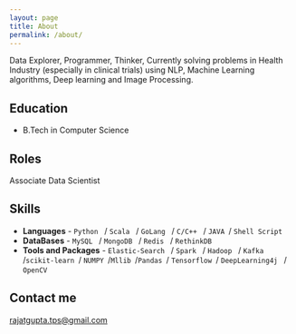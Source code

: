 ```yaml
---
layout: page
title: About
permalink: /about/
---
```


Data Explorer, Programmer, Thinker, Currently solving problems in Health Industry (especially in clinical trials) using NLP, Machine Learning algorithms, Deep learning and Image Processing.

## Education

<!-- * B.Tech in Computer Science
* ABC degree from XYZ University.
* ABC degree from XYZ University. -->
* B.Tech in Computer Science 

## Roles

Associate Data Scientist

## Skills

* **Languages** - `Python ` / `Scala ` / `GoLang ` / `C/C++ ` / `JAVA `/ `Shell Script `
* **DataBases** - `MySQL ` / `MongoDB ` / `Redis ` / `RethinkDB`
* **Tools and Packages** - `Elastic-Search ` / `Spark ` / `Hadoop ` / `Kafka `/`scikit-learn `/ `NUMPY `/`Mllib `/`Pandas `/ `Tensorflow `/ `DeepLearning4j ` / `OpenCV` 

    
    
<!-- ## Achievements


* [**This is my first achievement**](#) 
   
   Proin pellentesque malesuada mauris, quis aliquam augue vestibulum ac. Vestibulum ut feugiat nibh. Sed faucibus felis purus, sed convallis leo dictum vehicula.

***

* [**This is my second achievement**](#) 

    Proin pellentesque malesuada mauris, quis aliquam augue vestibulum ac. Vestibulum ut feugiat nibh. Sed faucibus felis purus, sed convallis leo dictum vehicula.

***

* [**This is my third achievement**](#) 

   Proin pellentesque malesuada mauris, quis aliquam augue vestibulum ac. Vestibulum ut feugiat nibh. Sed faucibus felis purus, sed convallis leo dictum vehicula -->


## Contact me

[rajatgupta.tps@gmail.com](mailto:rajatgupta.tps@gmail.com)
